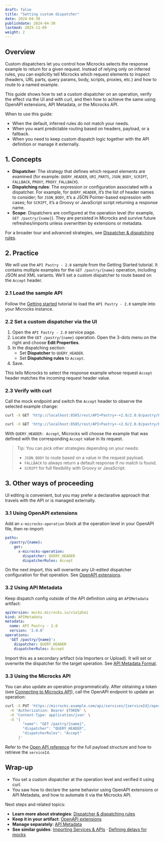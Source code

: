 ```yaml
---
draft: false
title: "Setting custom dispatcher"
date: 2024-04-30
publishdate: 2024-04-30
lastmod: 2025-11-09
weight: 2
---
```


## Overview

Custom dispatchers let you control how Microcks selects the response example to return for a given request. Instead of relying only on inferred rules, you can explicitly tell Microcks which request elements to inspect (headers, URL parts, query params, body, scripts, proxies, etc.) and how to route to a named example.

This guide shows how to set a custom dispatcher on an operation, verify the effect via the UI and with curl, and then how to achieve the same using OpenAPI extensions, API Metadata, or the Microcks API.

When to use this guide:

- When the default, inferred rules do not match your needs.
- When you want predictable routing based on headers, payload, or a fallback.
- When you need to keep custom dispatch logic together with the API definition or manage it externally.

## 1. Concepts

- **Dispatcher**: The strategy that defines which request elements are examined (for example: `QUERY_HEADER`, `URI_PARTS`, `JSON_BODY`, `SCRIPT`, `FALLBACK`, `PROXY`, `PROXY_FALLBACK`).
- **Dispatching rules**: The expression or configuration associated with a dispatcher. For example, for `QUERY_HEADER`, it’s the list of header names to consider; for `JSON_BODY`, it’s a JSON Pointer-based expression with cases; for `SCRIPT`, it’s a Groovy or JavaScript script returning a response name.
- **Scope**: Dispatchers are configured at the operation level (for example, `GET /pastry/{name}`). They are persisted in Microcks and survive future refreshes/imports unless overwritten by extensions or metadata.

For a broader tour and advanced strategies, see [Dispatcher & dispatching rules](/documentation/explanations/dispatching).

## 2. Practice

We will use the `API Pastry - 2.0` sample from the Getting Started tutorial. It contains multiple examples for the `GET /pastry/{name}` operation, including JSON and XML variants. We’ll set a custom dispatcher to route based on the `Accept` header.

### 2.1 Load the sample API

Follow the [Getting started](/documentation/tutorials/getting-started) tutorial to load the `API Pastry - 2.0` sample into your Microcks instance.

### 2.2 Set a custom dispatcher via the UI

1. Open the `API Pastry - 2.0` service page.
2. Locate the `GET /pastry/{name}` operation. Open the 3-dots menu on the right and choose **Edit Properties**.
3. In the dispatching section:
   - Set **Dispatcher** to `QUERY_HEADER`.
   - Set **Dispatching rules** to `Accept`.
4. Save.

This tells Microcks to select the response example whose request `Accept` header matches the incoming request header value.

### 2.3 Verify with curl

Call the mock endpoint and switch the `Accept` header to observe the selected example change:

```sh
curl -X GET 'http://localhost:8585/rest/API+Pastry+-+2.0/2.0.0/pastry/Eclair%20Chocolat' -H 'Accept: application/json'
```

```sh
curl -X GET 'http://localhost:8585/rest/API+Pastry+-+2.0/2.0.0/pastry/Eclair%20Chocolat' -H 'Accept: text/xml'
```

With `QUERY_HEADER: Accept`, Microcks will choose the example that was defined with the corresponding `Accept` value in its request.

> Tip: You can pick other strategies depending on your needs:
> - `JSON_BODY` to route based on a value in the request payload.
> - `FALLBACK` to always return a default response if no match is found.
> - `SCRIPT` for full flexibility with Groovy or JavaScript.

## 3. Other ways of proceeding

UI editing is convenient, but you may prefer a declarative approach that travels with the API or is managed externally.

### 3.1 Using OpenAPI extensions

Add an `x-microcks-operation` block at the operation level in your OpenAPI file, then re-import:

```yaml
paths:
  /pastry/{name}:
    get:
      x-microcks-operation:
        dispatcher: QUERY_HEADER
        dispatcherRules: Accept
```

On the next import, this will overwrite any UI-edited dispatcher configuration for that operation. See [OpenAPI extensions](/documentation/references/artifacts/openapi-conventions/#openapi-extensions).

### 3.2 Using API Metadata

Keep dispatch config outside of the API definition using an `APIMetadata` artifact:

```yaml
apiVersion: mocks.microcks.io/v1alpha1
kind: APIMetadata
metadata:
  name: API Pastry - 2.0
  version: '2.0.0'
operations:
  'GET /pastry/{name}':
    dispatcher: QUERY_HEADER
    dispatcherRules: Accept
```

Import this as a secondary artifact (via Importers or Upload). It will set or overwrite the dispatcher for the target operation. See [API Metadata Format](/documentation/references/metadada/#api-metadata-properties).

### 3.3 Using the Microcks API

You can also update an operation programmatically. After obtaining a token (see [Connecting to Microcks API](/documentation/guides/automation/api)), call the OpenAPI endpoint to update an operation:

```sh
curl -X PUT 'https://microcks.example.com/api/services/{serviceId}/operation' \
  -H 'Authorization: Bearer $TOKEN' \
  -H 'Content-Type: application/json' \
  -d '{
        "name": "GET /pastry/{name}",
        "dispatcher": "QUERY_HEADER",
        "dispatcherRules": "Accept"
      }'
```

Refer to the [Open API reference](/documentation/references/apis/open-api/) for the full payload structure and how to retrieve the `serviceId`.

## Wrap-up

- You set a custom dispatcher at the operation level and verified it using curl.
- You saw how to declare the same behavior using OpenAPI extensions or API Metadata, and how to automate it via the Microcks API.

Next steps and related topics:

- **Learn more about strategies**: [Dispatcher & dispatching rules](/documentation/explanations/dispatching)
- **Keep it in your artifact**: [OpenAPI extensions](/documentation/references/artifacts/openapi-conventions/#openapi-extensions)
- **Manage separately**: [API Metadata](/documentation/references/metadada)
- **See similar guides**: [Importing Services & APIs](/documentation/guides/usage/importing-content) · [Defining delays for mocks](/documentation/guides/usage/delays)

